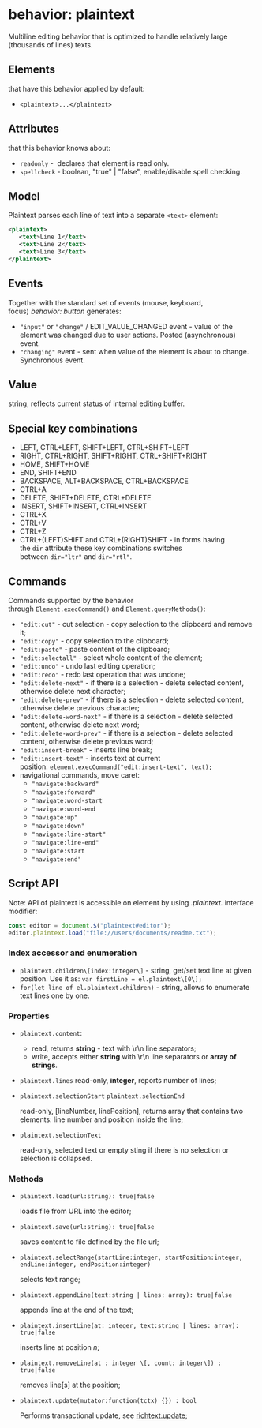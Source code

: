 # behavior: plaintext

Multiline editing behavior that is optimized to handle relatively large (thousands of lines) texts.

## Elements

that have this behavior applied by default:

* `<plaintext>...</plaintext>`

## Attributes

that this behavior knows about:

* `readonly` -  declares that element is read only.
* `spellcheck` - boolean, "true" | "false", enable/disable spell checking.

## Model

Plaintext parses each line of text into a separate `<text>` element:

```XML
<plaintext>
   <text>Line 1</text>
   <text>Line 2</text>
   <text>Line 3</text>
</plaintext>
```

## Events

Together with the standard set of events (mouse, keyboard, focus) *behavior: button* generates:

* `"input"` or `"change"` / EDIT\_VALUE\_CHANGED event - value of the element was changed due to user actions. Posted (asynchronous) event.
* `"changing"` event - sent when value of the element is about to change. Synchronous event.

## Value

string, reflects current status of internal editing buffer.

## Special key combinations

* LEFT, CTRL+LEFT, SHIFT+LEFT, CTRL+SHIFT+LEFT
* RIGHT, CTRL+RIGHT, SHIFT+RIGHT, CTRL+SHIFT+RIGHT
* HOME, SHIFT+HOME
* END, SHIFT+END
* BACKSPACE, ALT+BACKSPACE, CTRL+BACKSPACE
* CTRL+A
* DELETE, SHIFT+DELETE, CTRL+DELETE
* INSERT, SHIFT+INSERT, CTRL+INSERT
* CTRL+X
* CTRL+V
* CTRL+Z
* CTRL+(LEFT)SHIFT and CTRL+(RIGHT)SHIFT - in forms having the `dir` attribute these key combinations switches between `dir="ltr"` and `dir="rtl"`.

## Commands

Commands supported by the behavior through `Element.execCommand()` and `Element.queryMethods()`:

* `"edit:cut"` \- cut selection - copy selection to the clipboard and remove it;
* `"edit:copy"` \- copy selection to the clipboard;
* `"edit:paste"` \- paste content of the clipboard;
* `"edit:selectall"` \- select whole content of the element;
* `"edit:undo"` \- undo last editing operation;
* `"edit:redo"` \- redo last operation that was undone;
* `"edit:delete-next"` \- if there is a selection - delete selected content, otherwise delete next character;
* `"edit:delete-prev"` \- if there is a selection - delete selected content, otherwise delete previous character;
* `"edit:delete-word-next"` \- if there is a selection - delete selected content, otherwise delete next word;
* `"edit:delete-word-prev"` \- if there is a selection - delete selected content, otherwise delete previous word;
* `"edit:insert-break"` \- inserts line break;
* `"edit:insert-text"` \- inserts text at current position: `element.execCommand("edit:insert-text", text);`
* navigational commands, move caret:
  * `"navigate:backward"`
  * `"navigate:forward"`
  * `"navigate:word-start`
  * `"navigate:word-end`
  * `"navigate:up"`
  * `"navigate:down"`
  * `"navigate:line-start"`
  * `"navigate:line-end"`
  * `"navigate:start`
  * `"navigate:end"`

## Script API

Note: API of plaintext is accessible on element by using *.plaintext.* interface modifier:

```JavaScript
const editor = document.$("plaintext#editor");
editor.plaintext.load("file://users/documents/readme.txt");
```

### Index accessor and enumeration

* `plaintext.children\[index:integer\]` - string, get/set text line at given position. Use it as: `var firstLine = el.plaintext\[0\];`
* `for(let line of el.plaintext.children)` - string, allows to enumerate text lines one by one.

### Properties

* `plaintext.content`: 
  
  * read, returns **string** - text with \\r\\n line separators;
  * write, accepts either **string** with \\r\\n line separators or **array of strings**.
  
* `plaintext.lines`
  read-only, **integer**, reports number of lines;

* `plaintext.selectionStart`
  `plaintext.selectionEnd`

  read-only, \[lineNumber, linePosition\], returns array that contains two elements: line number and position inside the line;

* `plaintext.selectionText`

  read-only, selected text or empty sting if there is no selection or selection is collapsed.

### Methods

* `plaintext.load(url:string): true|false`
  
  loads file from URL into the editor;

* `plaintext.save(url:string): true|false`
  
  saves content to file defined by the file url;

* `plaintext.selectRange(startLine:integer, startPosition:integer, endLine:integer, endPosition:integer)`
  
  selects text range;

* `plaintext.appendLine(text:string | lines: array): true|false`
  
  appends line at the end of the text;

* `plaintext.insertLine(at: integer, text:string | lines: array): true|false`
  
  inserts line at position *n*;

* `plaintext.removeLine(at : integer \[, count: integer\]) : true|false`
  
  removes line\[s\] at the position;

* `plaintext.update(mutator:function(tctx) {}) : bool`

  Performs transactional update, see [richtext.update](behavior-richtext.md#update);

